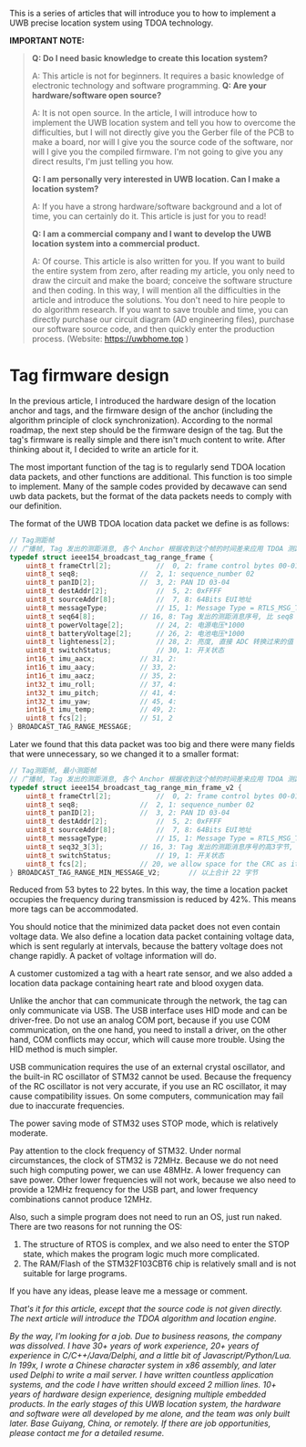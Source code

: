 This is a series of articles that will introduce you to how to implement a UWB precise location system using TDOA technology.

**IMPORTANT NOTE:**

>**Q: Do I need basic knowledge to create this location system?**
>
> A: This article is not for beginners. It requires a basic knowledge of electronic technology and software programming.
> **Q: Are your hardware/software open source?**
> 
> A: It is not open source. In the article, I will introduce how to implement the UWB location system and tell you how to overcome the difficulties, but I will not directly give you the Gerber file of the PCB to make a board, nor will I give you the source code of the software, nor will I give you the compiled firmware. I'm not going to give you any direct results, I'm just telling you how.
> 
> **Q: I am personally very interested in UWB location. Can I make a location system?**
>
> A: If you have a strong hardware/software background and a lot of time, you can certainly do it. This article is just for you to read!
> 
> **Q: I am a commercial company and I want to develop the UWB location system into a commercial product.**
> 
> A: Of course. This article is also written for you. If you want to build the entire system from zero, after reading my article, you only need to draw the circuit and make the board; conceive the software structure and then coding. In this way, I will mention all the difficulties in the article and introduce the solutions. You don't need to hire people to do algorithm research. If you want to save trouble and time, you can directly purchase our circuit diagram (AD engineering files), purchase our software source code, and then quickly enter the production process. (Website: https://uwbhome.top )

# Tag firmware design

In the previous article, I introduced the hardware design of the location anchor and tags, and the firmware design of the anchor (including the algorithm principle of clock synchronization). According to the normal roadmap, the next step should be the firmware design of the tag. But the tag's firmware is really simple and there isn't much content to write. After thinking about it, I decided to write an article for it.

The most important function of the tag is to regularly send TDOA location data packets, and other functions are additional. This function is too simple to implement. Many of the sample codes provided by decawave can send uwb data packets, but the format of the data packets needs to comply with our definition.

The format of the UWB TDOA location data packet we define is as follows:

```C
// Tag测距帧
// 广播帧, Tag 发出的测距消息, 各个 Anchor 根据收到这个帧的时间差来应用 TDOA 测距
typedef struct ieee154_broadcast_tag_range_frame {
	uint8_t frameCtrl[2];			//  0, 2: frame control bytes 00-01: 0x01 (Frame Type 0x01=date), 0xC8 (0xC0=src extended address 64 bits, 0x08=dest address 16 bits)
	uint8_t seq8;				//  2, 1: sequence_number 02
	uint8_t panID[2];			//  3, 2: PAN ID 03-04
	uint8_t destAddr[2];			//  5, 2: 0xFFFF
	uint8_t sourceAddr[8];			//  7, 8: 64Bits EUI地址
	uint8_t	messageType;			// 15, 1: Message Type = RTLS_MSG_TYPE_TAG_RANGE
	uint8_t	seq64[8];			// 16, 8: Tag 发出的测距消息序号, 比 seq8 有更在的最大值
	uint8_t powerVoltage[2];		// 24, 2: 电源电压*1000
	uint8_t batteryVoltage[2];		// 26, 2: 电池电压*1000
	uint8_t lighteness[2];			// 28, 2: 亮度, 直接 ADC 转换过来的值
	uint8_t switchStatus;			// 30, 1: 开关状态
	int16_t imu_aacx;			// 31, 2:
	int16_t imu_aacy;			// 33, 2:
	int16_t imu_aacz;			// 35, 2:
	int32_t imu_roll;			// 37, 4:
	int32_t imu_pitch;			// 41, 4:
	int32_t imu_yaw;			// 45, 4:
	int16_t imu_temp;			// 49, 2:
	uint8_t fcs[2];				// 51, 2
} BROADCAST_TAG_RANGE_MESSAGE;
```

Later we found that this data packet was too big and there were many fields that were unnecessary, so we changed it to a smaller format:

```C
// Tag测距帧, 最小测距帧
// 广播帧, Tag 发出的测距消息, 各个 Anchor 根据收到这个帧的时间差来应用 TDOA 测距
typedef struct ieee154_broadcast_tag_range_min_frame_v2 {
	uint8_t frameCtrl[2];			//  0, 2: frame control bytes 00-01: 0x01 (Frame Type 0x01=date), 0xC8 (0xC0=src extended address 64 bits, 0x08=dest address 16 bits)
	uint8_t seq8;				//  2, 1: sequence_number 02
	uint8_t panID[2];			//  3, 2: PAN ID 03-04
	uint8_t destAddr[2];			//  5, 2: 0xFFFF
	uint8_t sourceAddr[8];			//  7, 8: 64Bits EUI地址
	uint8_t	messageType;			// 15, 1: Message Type = RTLS_MSG_TYPE_TAG_MIN_RANGE_V2
	uint8_t	seq32_3[3];			// 16, 3: Tag 发出的测距消息序号的高3字节, 与 seq8 组合为 seq32, 比 seq8 有更在的最大值
	uint8_t switchStatus;			// 19, 1: 开关状态
	uint8_t fcs[2];				// 20, we allow space for the CRC as it is logically part of the message. However ScenSor TX calculates and adds these bytes.
} BROADCAST_TAG_RANGE_MIN_MESSAGE_V2;		// 以上合计 22 字节
```

Reduced from 53 bytes to 22 bytes. In this way, the time a location packet occupies the frequency during transmission is reduced by 42%. This means more tags can be accommodated.

You should notice that the minimized data packet does not even contain voltage data. We also define a location data packet containing voltage data, which is sent regularly at intervals, because the battery voltage does not change rapidly. A packet of voltage information will do.

A customer customized a tag with a heart rate sensor, and we also added a location data package containing heart rate and blood oxygen data.

Unlike the anchor that can communicate through the network, the tag can only communicate via USB. The USB interface uses HID mode and can be driver-free. Do not use an analog COM port, because if you use COM communication, on the one hand, you need to install a driver, on the other hand, COM conflicts may occur, which will cause more trouble. Using the HID method is much simpler.

USB communication requires the use of an external crystal oscillator, and the built-in RC oscillator of STM32 cannot be used. Because the frequency of the RC oscillator is not very accurate, if you use an RC oscillator, it may cause compatibility issues. On some computers, communication may fail due to inaccurate frequencies.

The power saving mode of STM32 uses STOP mode, which is relatively moderate.

Pay attention to the clock frequency of STM32. Under normal circumstances, the clock of STM32 is 72MHz. Because we do not need such high computing power, we can use 48MHz. A lower frequency can save power. Other lower frequencies will not work, because we also need to provide a 12MHz frequency for the USB part, and lower frequency combinations cannot produce 12MHz.

Also, such a simple program does not need to run an OS, just run naked. There are two reasons for not running the OS:

1. The structure of RTOS is complex, and we also need to enter the STOP state, which makes the program logic much more complicated.
2. The RAM/Flash of the STM32F103CBT6 chip is relatively small and is not suitable for large programs.

If you have any ideas, please leave me a message or comment.

*That's it for this article, except that the source code is not given directly. The next article will introduce the TDOA algorithm and location engine.*

*By the way, I'm looking for a job. Due to business reasons, the company was dissolved. I have 30+ years of work experience, 20+ years of experience in C/C++/Java/Delphi, and a little bit of Javascript/Python/Lua. In 199x, I wrote a Chinese character system in x86 assembly, and later used Delphi to write a mail server. I have written countless application systems, and the code I have written should exceed 2 million lines. 10+ years of hardware design experience, designing multiple embedded products. In the early stages of this UWB location system, the hardware and software were all developed by me alone, and the team was only built later. Base Guiyang, China, or remotely. If there are job opportunities, please contact me for a detailed resume.*

 

